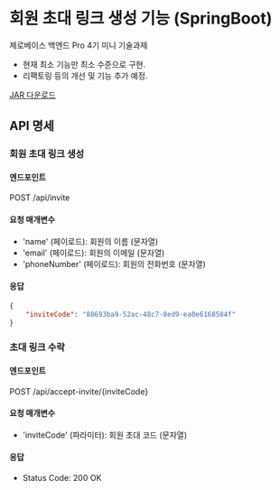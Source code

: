# 회원 초대 링크 생성 기능 (SpringBoot)

제로베이스 백엔드 Pro 4기 미니 기술과제

- 현재 최소 기능만 최소 수준으로 구현.
- 리팩토링 등의 개선 및 기능 추가 예정.

[JAR 다운로드](https://github.com/3ltigr0/member-invite-link/blob/faec1b1b7953985b84ae350bc9bafd8afc0fe122/member-invite-link-0.0.1-SNAPSHOT.jar)

## API 명세

### 회원 초대 링크 생성

#### 엔드포인트
POST /api/invite

#### 요청 매개변수
- 'name' (페이로드): 회원의 이름 (문자열)
- 'email' (페이로드): 회원의 이메일 (문자열)
- 'phoneNumber' (페이로드): 회원의 전화번호 (문자열)

#### 응답
```json
{
    "inviteCode": "88693ba9-52ac-48c7-8ed9-ea0e6168584f"
}
```

### 초대 링크 수락

#### 엔드포인트
POST /api/accept-invite/{inviteCode}

#### 요청 매개변수
- 'inviteCode' (파라미터): 회원 초대 코드 (문자열)

#### 응답
- Status Code: 200 OK
